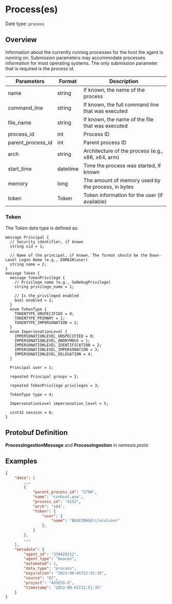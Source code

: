 # Process(es)
Date type: `process`

## Overview
Information about the currently running processes for the host the agent is running on. Submission parameters may accommodate processes information for most operating systems. The only submission parameter that is required is the process id.

| Parameters        | Format          | Description                                        |
| ----------------- | --------------- | -------------------------------------------------- |
| name              | string          | If known, the name of the process                  |
| command_line      | string          | If known, the full command line that was executed  |
| file_name         | string          | If known, the name of the file that was executed   |
| process_id        | int             | Process ID                                         |
| parent_process_id | int             | Parent process ID                                  |
| arch              | string          | Architecture of the process (e.g., x86, x64, arm)  |
| start_time        | datetime        | Time the process was started, if known             |
| memory            | long            | The amount of memory used by the process, in bytes |
| token             | Token           | Token information for the user (if available)      |


### Token

The Token data type is defined as:
```
message Principal {
  // Security identifier, if known
  string sid = 1;

  // Name of the principal, if known. The format should be the Down-Level Logon Name (e.g., DOMAIN\user)
  string name = 2;
}
message Token {
  message TokenPrivilege {
    // Privilege name (e.g., SeDebugPrivilege)
    string privilege_name = 1;

    // Is the privileged enabled
    bool enabled = 2;
  }
  enum TokenType {
    TOKENTYPE_UNSPECIFIED = 0;
    TOKENTYPE_PRIMARY = 1;
    TOKENTYPE_IMPERSONATION = 2;
  }
  enum ImpersonationLevel {
    IMPERSONATIONLEVEL_UNSPECIFIED = 0;
    IMPERSONATIONLEVEL_ANONYMOUS = 1;
    IMPERSONATIONLEVEL_IDENTIFICATION = 2;
    IMPERSONATIONLEVEL_IMPERSONATION = 3;
    IMPERSONATIONLEVEL_DELEGATION = 4;
  }

  Principal user = 1;

  repeated Principal groups = 2;

  repeated TokenPrivilege privileges = 3;

  TokenType type = 4;

  ImpersonationLevel impersonation_level = 5;

  uint32 session = 6;
}
```

## Protobuf Definition

**ProcessIngestionMessage** and **ProcessIngestion** in *nemesis.proto*

## Examples
```json
{
    "data": [
        ...
        {
            "parent_process_id": "2700",
            "name": "conhost.exe",
            "process_id": "4252",
            "arch": "x64",
            "token": {
                "user": {
                    "name": "BASEIMAGE\\localuser"
                },
            }
        },
        ...
    ],
    "metadata": {
        "agent_id": "339429212",
        "agent_type": "beacon",
        "automated": 1,
        "data_type": "process",
        "expiration": "2023-08-01T22:51:35",
        "source": "DC",
        "project": "ASSESS-X",
        "timestamp": "2022-08-01T22:51:35"
    }
}
```

